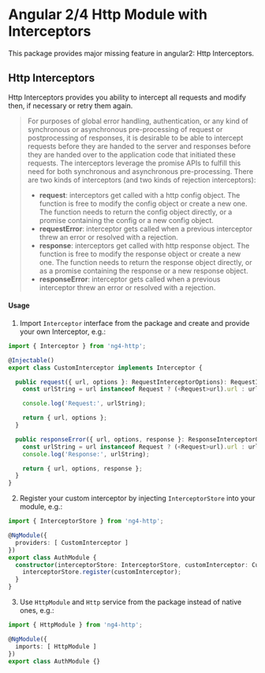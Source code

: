 # Angular 2/4 Http Module with Interceptors

This package provides major missing feature in angular2: Http Interceptors.

## Http Interceptors

Http Interceptors provides you ability to intercept all requests and modify then, if necessary or retry them again.

> For purposes of global error handling, authentication, or any kind of synchronous or asynchronous pre-processing of request or postprocessing of responses, it is desirable to be able to intercept requests before they are handed to the server and responses before they are handed over to the application code that initiated these requests. The interceptors leverage the promise APIs to fulfill this need for both synchronous and asynchronous pre-processing.
> There are two kinds of interceptors (and two kinds of rejection interceptors):
> * **request**: interceptors get called with a http config object. The function is free to modify the config object or create a new one. The function needs to return the config object directly, or a promise containing the config or a new config object.
> * **requestError**: interceptor gets called when a previous interceptor threw an error or resolved with a rejection.
> * **response**: interceptors get called with http response object. The function is free to modify the response object or create a new one. The function needs to return the  response object directly, or as a promise containing the response or a new response object.
> * **responseError**: interceptor gets called when a previous interceptor threw an error or resolved with a rejection.

#### Usage

1. Import ```Interceptor``` interface from the package and create and provide your own Interceptor, e.g.:

```typescript
import { Interceptor } from 'ng4-http';

@Injectable()
export class CustomInterceptor implements Interceptor {

  public request({ url, options }: RequestInterceptorOptions): RequestInterceptorOptions {
    const urlString = url instanceof Request ? (<Request>url).url : url;

    console.log('Request:', urlString);

    return { url, options };
  }

  public responseError({ url, options, response }: ResponseInterceptorOptions): RequestInterceptorOptions {
    const urlString = url instanceof Request ? (<Request>url).url : url;
    console.log('Response:', urlString);

    return { url, options, response };
  }
}
```

2. Register your custom interceptor by injecting ```InterceptorStore``` into your module, e.g.:

```typescript
import { InterceptorStore } from 'ng4-http';

@NgModule({
  providers: [ CustomInterceptor ]
})
export class AuthModule {
  constructor(interceptorStore: InterceptorStore, customInterceptor: CustomInterceptor) {
    interceptorStore.register(customInterceptor);
  }
}
```

3. Use ```HttpModule``` and ```Http``` service from the package instead of native ones, e.g.:

```typescript
import { HttpModule } from 'ng4-http';

@NgModule({
  imports: [ HttpModule ]
})
export class AuthModule {}
```